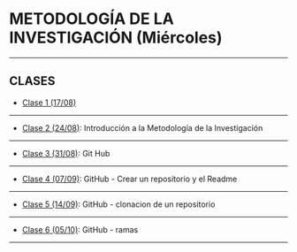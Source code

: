 # METODOLOGÍA DE LA INVESTIGACIÓN (Miércoles)

---

## CLASES

- [Clase 1 (17/08)](https://github.com/eugenia1984/UTN-FRSR-Programacion-1year-2semester/tree/main/metodologia_investigacion/clase1)

---

- [Clase 2 (24/08)](https://github.com/eugenia1984/UTN-FRSR-Programacion-1year-2semester/tree/arquitectura-y-sistemas-operativos/metodologia_investigacion/clase2): Introducción a la Metodología de la Investigación

---

- [Clase 3 (31/08)](https://github.com/eugenia1984/UTN-FRSR-Programacion-1year-2semester/tree/main/metodologia_investigacion/clase3): Git Hub

---

- [Clase 4 (07/09)](https://github.com/eugenia1984/UTN-FRSR-Programacion-1year-2semester/tree/main/metodologia_investigacion/clase4): GitHub - Crear un repositorio y el Readme

---

- [Clase 5 (14/09)](https://github.com/eugenia1984/UTN-FRSR-Programacion-1year-2semester/tree/main/metodologia_investigacion/clase5): GitHub - clonacion de un repositorio

---

- [Clase 6 (05/10)](https://github.com/eugenia1984/UTN-FRSR-Programacion-1year-2semester/tree/main/metodologia_investigacion/clase6): GitHub - ramas

---

